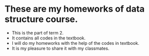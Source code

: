 # These are my homeworks of data structure course. 

- This is the part of term 2.
- It contains all codes in the textbook.  
- I will do my homeworks with the help of the codes in textbook.
- It is my pleasure to share it with my classmates.